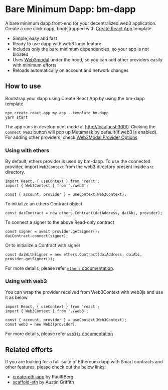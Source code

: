 # Bare Minimum Dapp: bm-dapp

A bare minimum dapp front-end for your decentralized web3 application. Create a one click dapp, bootstrapped with [Create React App](https://github.com/facebook/create-react-app) template.

- Simple, easy and fast
- Ready to use dapp with web3 login feature
- Includes only the bare minimum dependencies, so your app is not bloated
- Uses [Web3modal](https://github.com/Web3Modal/web3modal) under the hood, so you can add other providers easily with minimum efforts
- Reloads automatically on account and network changes

## How to use

Bootstrap your dapp using Create React App by using the bm-dapp template

```
npx create-react-app my-app --template bm-dapp
yarn start
```

The app runs in development mode at [http://localhost:3000](http://localhost:3000). Clicking the `Connect Web3` button will pop up Metamask by default(if web3 is enabled). For adding other providers, check [Web3Modal Provider Options](https://github.com/Web3Modal/web3modal#provider-options) 


### Using with ethers

By default, ethers provider is used by bm-dapp. To use the connected provider, import `Web3Context` from the web3 directory present inside `src` directory.

```
import React, { useContext } from 'react';
import { Web3Context } from './web3';

const { account, provider } = useContext(Web3Context);
```

To initialize an ethers Contract object
```
const daiContract = new ethers.Contract(daiAddress, daiAbi, provider);
```

To connect a signer to the above Read-only contract
```
const signer = await provider.getSigner();
daiContract.connect(signer);
```

Or to initialize a Contract with signer
```
const daiWithSigner = new ethers.Contract(daiAddress, daiAbi, provider.getSigner());
```

For more details, please refer [`ethers` documentation](https://docs.ethers.io/v5/getting-started/).


### Using with web3

You can wrap the provider received from Web3Context with web3js and use it as below
```
import React, { useContext } from 'react';
import { Web3Context } from './web3';

const { account, provider } = useContext(Web3Context);
const web3 = new Web3(provider);
```
For more details, please refer [`web3js` documentation](https://web3js.readthedocs.io/en/v1.3.4/index.html)


## Related efforts

If you are looking for a full-suite of Ethereum dapp with Smart contracts and other features, please check out the below links:

- [create-eth-app](https://github.com/paulrberg/create-eth-app) by PaulRBerg
- [scaffold-eth](https://github.com/austintgriffith/scaffold-eth) by Austin Griffith
